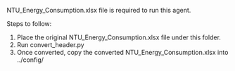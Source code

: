 NTU_Energy_Consumption.xlsx file is required to run this agent.

Steps to follow:
1. Place the original NTU_Energy_Consumption.xlsx file under this folder.
2. Run convert_header.py
3. Once converted, copy the converted NTU_Energy_Consumption.xlsx into ../config/